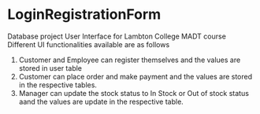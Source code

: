 # LoginRegistrationForm
Database project User Interface for Lambton College MADT course
Different UI functionalities available are as follows

1) Customer and Employee can register themselves and the values are stored in user table
2) Customer can place order and make payment and the values are stored in the respective tables.
3) Manager can update the stock status to In Stock or Out of stock status aand the values are update in the respective table.

